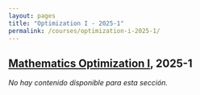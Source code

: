 ```yaml
---
layout: pages
title: "Optimization I - 2025-1"
permalink: /courses/optimization-i-2025-1/
---
```


## [Mathematics Optimization I](#), 2025-1

*No hay contenido disponible para esta sección.*
